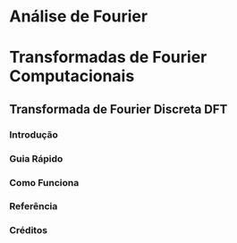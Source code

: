 # Análise de Fourier

# Transformadas de Fourier Computacionais

## Transformada de Fourier Discreta DFT

### Introdução

### Guia Rápido

### Como Funciona

### Referência

### Créditos 

